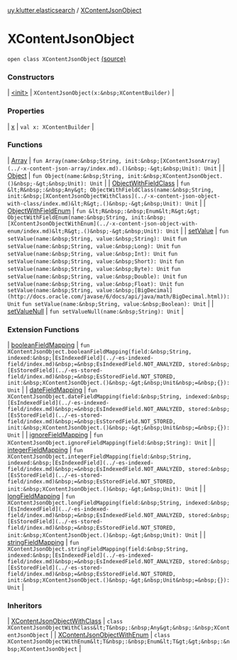 [uy.klutter.elasticsearch](../index.md) / [XContentJsonObject](.)


# XContentJsonObject

`open class XContentJsonObject` [(source)](https://github.com/kohesive/klutter/blob/master/elasticsearch-jdk7/src/main/kotlin/uy/klutter/elasticsearch/XContent.kt#L74)



### Constructors


| [&lt;init&gt;](-init-.md) | `XContentJsonObject(x:&nbsp;XContentBuilder)` |


### Properties


| [x](x.md) | `val x: XContentBuilder` |


### Functions


| [Array](-array.md) | `fun Array(name:&nbsp;String, init:&nbsp;[XContentJsonArray](../-x-content-json-array/index.md).()&nbsp;-&gt;&nbsp;Unit): Unit` |
| [Object](-object.md) | `fun Object(name:&nbsp;String, init:&nbsp;XContentJsonObject.()&nbsp;-&gt;&nbsp;Unit): Unit` |
| [ObjectWithFieldClass](-object-with-field-class.md) | `fun &lt;R&nbsp;:&nbsp;Any&gt; ObjectWithFieldClass(name:&nbsp;String, init:&nbsp;[XContentJsonObjectWithClass](../-x-content-json-object-with-class/index.md)&lt;R&gt;.()&nbsp;-&gt;&nbsp;Unit): Unit` |
| [ObjectWithFieldEnum](-object-with-field-enum.md) | `fun &lt;R&nbsp;:&nbsp;Enum&lt;R&gt;&gt; ObjectWithFieldEnum(name:&nbsp;String, init:&nbsp;[XContentJsonObjectWithEnum](../-x-content-json-object-with-enum/index.md)&lt;R&gt;.()&nbsp;-&gt;&nbsp;Unit): Unit` |
| [setValue](set-value.md) | `fun setValue(name:&nbsp;String, value:&nbsp;String): Unit`
`fun setValue(name:&nbsp;String, value:&nbsp;Long): Unit`
`fun setValue(name:&nbsp;String, value:&nbsp;Int): Unit`
`fun setValue(name:&nbsp;String, value:&nbsp;Short): Unit`
`fun setValue(name:&nbsp;String, value:&nbsp;Byte): Unit`
`fun setValue(name:&nbsp;String, value:&nbsp;Double): Unit`
`fun setValue(name:&nbsp;String, value:&nbsp;Float): Unit`
`fun setValue(name:&nbsp;String, value:&nbsp;[BigDecimal](http://docs.oracle.com/javase/6/docs/api/java/math/BigDecimal.html)): Unit`
`fun setValue(name:&nbsp;String, value:&nbsp;Boolean): Unit` |
| [setValueNull](set-value-null.md) | `fun setValueNull(name:&nbsp;String): Unit` |


### Extension Functions


| [booleanFieldMapping](../boolean-field-mapping.md) | `fun XContentJsonObject.booleanFieldMapping(field:&nbsp;String, indexed:&nbsp;[EsIndexedField](../-es-indexed-field/index.md)&nbsp;=&nbsp;EsIndexedField.NOT_ANALYZED, stored:&nbsp;[EsStoredField](../-es-stored-field/index.md)&nbsp;=&nbsp;EsStoredField.NOT_STORED, init:&nbsp;XContentJsonObject.()&nbsp;-&gt;&nbsp;Unit&nbsp;=&nbsp;{}): Unit` |
| [dateFieldMapping](../date-field-mapping.md) | `fun XContentJsonObject.dateFieldMapping(field:&nbsp;String, indexed:&nbsp;[EsIndexedField](../-es-indexed-field/index.md)&nbsp;=&nbsp;EsIndexedField.NOT_ANALYZED, stored:&nbsp;[EsStoredField](../-es-stored-field/index.md)&nbsp;=&nbsp;EsStoredField.NOT_STORED, init:&nbsp;XContentJsonObject.()&nbsp;-&gt;&nbsp;Unit&nbsp;=&nbsp;{}): Unit` |
| [ignoreFieldMapping](../ignore-field-mapping.md) | `fun XContentJsonObject.ignoreFieldMapping(field:&nbsp;String): Unit` |
| [integerFieldMapping](../integer-field-mapping.md) | `fun XContentJsonObject.integerFieldMapping(field:&nbsp;String, indexed:&nbsp;[EsIndexedField](../-es-indexed-field/index.md)&nbsp;=&nbsp;EsIndexedField.NOT_ANALYZED, stored:&nbsp;[EsStoredField](../-es-stored-field/index.md)&nbsp;=&nbsp;EsStoredField.NOT_STORED, init:&nbsp;XContentJsonObject.()&nbsp;-&gt;&nbsp;Unit): Unit` |
| [longFieldMapping](../long-field-mapping.md) | `fun XContentJsonObject.longFieldMapping(field:&nbsp;String, indexed:&nbsp;[EsIndexedField](../-es-indexed-field/index.md)&nbsp;=&nbsp;EsIndexedField.NOT_ANALYZED, stored:&nbsp;[EsStoredField](../-es-stored-field/index.md)&nbsp;=&nbsp;EsStoredField.NOT_STORED, init:&nbsp;XContentJsonObject.()&nbsp;-&gt;&nbsp;Unit): Unit` |
| [stringFieldMapping](../string-field-mapping.md) | `fun XContentJsonObject.stringFieldMapping(field:&nbsp;String, indexed:&nbsp;[EsIndexedField](../-es-indexed-field/index.md)&nbsp;=&nbsp;EsIndexedField.NOT_ANALYZED, stored:&nbsp;[EsStoredField](../-es-stored-field/index.md)&nbsp;=&nbsp;EsStoredField.NOT_STORED, init:&nbsp;XContentJsonObject.()&nbsp;-&gt;&nbsp;Unit&nbsp;=&nbsp;{}): Unit` |


### Inheritors


| [XContentJsonObjectWithClass](../-x-content-json-object-with-class/index.md) | `class XContentJsonObjectWithClass&lt;T&nbsp;:&nbsp;Any&gt;&nbsp;:&nbsp;XContentJsonObject` |
| [XContentJsonObjectWithEnum](../-x-content-json-object-with-enum/index.md) | `class XContentJsonObjectWithEnum&lt;T&nbsp;:&nbsp;Enum&lt;T&gt;&gt;&nbsp;:&nbsp;XContentJsonObject` |


